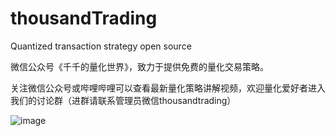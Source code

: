 # thousandTrading
Quantized transaction strategy open source

微信公众号《千千的量化世界》，致力于提供免费的量化交易策略。

关注微信公众号或哔哩哔哩可以查看最新量化策略讲解视频，欢迎量化爱好者进入我们的讨论群（进群请联系管理员微信thousandtrading）

![image](http://github.com/thousandTrading/thousandTrading/edit/master//images/nongshalie.jpg)
